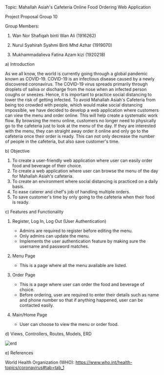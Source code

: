 Topic: Mahallah Asiah's Cafeteria Online Food Ordering Web Application

Project Proposal Group 10

Group Members:

1) Wan Nor Shafiqah binti Wan Ali (1916262)

2) Nurul Syahirah Syahmi Binti Mhd Azhar (1919070)

3) Mukhammadalieva Fatina Azam kizi (1920218)





a) Introduction 

As we all know, the world is currently going through a global pandemic known as COVID-19. COVID-19 is an infectious disease caused by a newly discovered coronavirus. 
The COVID-19 virus spreads primarily through droplets of saliva or discharge from the nose when an infected person coughs or sneezes. Hence, it is important
to practice social distancing to lower the risk of getting infected. To avoid Mahallah Asiah's Cafeteria from being too crowded with people, which would make
social distancing impossible, we have decided to develop a web application where customers can view the menu and order online. This will help create a systematic
work flow. By browsing the menu online, customers no longer need to physically go to the cafeteria just to look at the menu of the day. If they are interested with
the menu, they can straight away order it online and only go to the cafeteria once their order is ready. This can not only decrease the number of people in the cafeteria,
but also save customer's time.

b) Objective 

1)  To create a user-friendly web application where user can easily order food and beverage of their choice.
2)  To create a web application where user can browse the menu of the day for Mahallah Asiah's cafeteria.
3)  To create an environment where social distancing is practiced on a daily basis.
4)  To ease caterer and chef's job of handling multiple orders.
5)  To save customer's time by only going to the cafeteria when their food is ready.

c) Features and Functionality

1)  Register, Log In, Log Out (User Authentication)

    - Admins are required to register before editing the menu.
    - Only admins can update the menu.
    - Implements the user authentication feature by making sure the username and password matches.
    
2)  Menu Page
    
    - This is a page where all the menu available are listed.

3)  Order Page

    - This is a page where user can order the food and beverage of choice.
    - Before ordering, user are required to enter their details such as name and phone number so that if anything happened, user can be contacted easily.

4) Main/Home Page
    
    - User can choose to view the menu or order food.


d) Views, Controllers, Routes, Models, ERD

![erd](https://user-images.githubusercontent.com/82049887/116819017-ca2d1000-aba0-11eb-9bc4-f2237d172c81.JPG)

e) References

World Health Organization (WHO): https://www.who.int/health-topics/coronavirus#tab=tab_1
